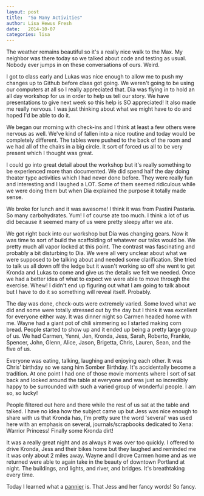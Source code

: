 ```yaml
---
layout: post
title:  "So Many Activities"
author: Lisa Hewus Fresh
date:   2014-10-07
categories: lisa
---
```


The weather remains beautiful so it's a really nice walk to the Max. My neighbor was there today so we talked about code and testing as usual. Nobody ever jumps in on these conversations of ours. Weird.

I got to class early and Lukas was nice enough to allow me to push my changes up to Github before class got going. We weren't going to be using our computers at all so I really appreciated that. Dia was flying in to hold an all day workshop for us in order to help us tell our story. We have presentations to give next week so this help is SO appreciated! It also made me really nervous. I was just thinking about what we might have to do and hoped I'd be able to do it.

We began our morning with check-ins and I think at least a few others were nervous as well. We've kind of fallen into a nice routine and today would be completely different. The tables were pushed to the back of the room and we had all of the chairs in a big circle. It sort of forced us all to be very present which I thought was great.

I could go into great detail about the workshop but it's really something to be experienced more than documented. We did spend half the day doing theater type activities which I had never done before. They were really fun and interesting and I laughed a LOT. Some of them seemed ridiculous while we were doing them but when Dia explained the purpose it totally made sense.

We broke for lunch and it was awesome! I think it was from Pastini Pastaria. So many carbohydrates. Yum! I of course ate too much. I think a lot of us did because it seemed many of us were pretty sleepy after we ate.

We got right back into our workshop but Dia was changing gears. Now it was time to sort of build the scaffolding of whatever our talks would be. We pretty much all vapor locked at this point. The contrast was fascinating and probably a bit disturbing to Dia. We were all very unclear about what we were supposed to be talking about and needed some clarification. She tried to talk us all down off the ledge but it wasn't working so off she went to get Kronda and Lukas to come and give us the details we felt we needed. Once we had a better idea of what to expect we were able to move through the exercise. Whew! I didn't end up figuring out what I am going to talk about but I have to do it so something will reveal itself. Probably.

The day was done, check-outs were extremely varied. Some loved what we did and some were totally stressed out by the day but I think it was excellent for everyone either way. It was dinner night so Carmen headed home with me. Wayne had a giant pot of chili simmering so I started making corn bread. People started to show up and it ended up being a pretty large group of us. We had Carmen, Yenni, Jen, Kronda, Jess, Sarah, Roberto, Frankie, Spencer, John, Glenn, Alice, Jason, Brigetta, Chris, Lauren, Sean, and the five of us.

Everyone was eating, talking, laughing and enjoying each other. It was Chris' birthday so we sang him Somber Birthday. It's accidentally become a tradition. At one point I had one of those movie moments where I sort of sat back and looked around the table at everyone and was just so incredibly happy to be surrounded with such a varied group of wonderful people. I am so, so lucky!

People filtered out here and there while the rest of us sat at the table and talked. I have no idea how the subject came up but Jess was nice enough to share with us that Kronda has, I'm pretty sure the word 'several' was used here with an emphasis on several, journals/scrapbooks dedicated to Xena: Warrior Princess! Finally some Kronda dirt!

It was a really great night and as always it was over too quickly. I offered to drive Kronda, Jess and their bikes home but they laughed and reminded me it was only about 2 miles away. Wayne and I drove Carmen home and as we returned were able to again take in the beauty of downtown Portland at night. The buildings, and lights, and river, and bridges. It's breathtaking every time.

Today I learned what a <a href="http://northstbags.com/collections/panniers" target="_blank">pannier</a> is. That Jess and her fancy words! So fancy.
